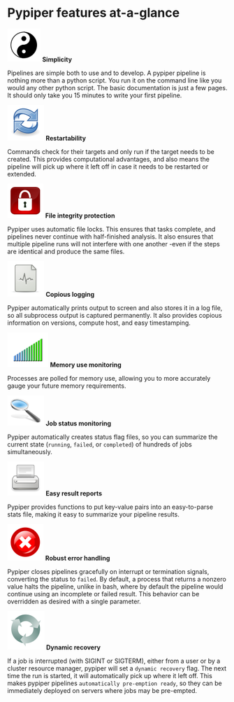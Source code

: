 # Pypiper features at-a-glance

![](img/simplicity.svg) **Simplicity**

Pipelines are simple both to use and to develop. A pypiper pipeline is nothing more than a python script. You run it on the command line like you would any other python script. The basic documentation is just a few pages. It should only take you 15 minutes to write your first pipeline. 

![](img/restartability.svg) **Restartability**

Commands check for their targets and only run if the target needs to be created. This provides computational advantages, and also means the pipeline will pick up where it left off in case it needs to be restarted or extended.

![](img/protection.svg) **File integrity protection**

Pypiper uses automatic file locks. This ensures that tasks complete, and pipelines never continue with half-finished analysis. It also ensures that multiple pipeline runs will not interfere with one another -even if the steps are identical and produce the same files.

![](img/logging.svg) **Copious logging**

Pypiper automatically prints output to screen and also stores it in a log file, so all subprocess output is captured permanently. It also provides copious information on versions, compute host, and easy timestamping.

![](img/memory.svg) **Memory use monitoring**

Processes are polled for memory use, allowing you to more accurately gauge your future memory requirements.

![](img/job_status.svg) **Job status monitoring**

Pypiper automatically creates status flag files, so you can summarize the current state (`running`, `failed`, or `completed`) of hundreds of jobs simultaneously.

![](img/reports.svg) **Easy result reports**

Pypiper provides functions to put key-value pairs into an easy-to-parse stats file, making it easy to summarize your pipeline results.

![](img/error.svg) **Robust error handling**

Pypiper closes pipelines gracefully on interrupt or termination signals, converting the status to `failed`. By default, a process that returns a nonzero value halts the pipeline, unlike in bash, where by default the pipeline would continue using an incomplete or failed result. This behavior can be overridden as desired with a single parameter.

![](img/recovery.svg) **Dynamic recovery**

If a job is interrupted (with SIGINT or SIGTERM), either from a user or by a cluster resource manager, pypiper will set a `dynamic recovery` flag. The next time the run is started, it will automatically pick up where it left off. This makes pypiper pipelines `automatically pre-emption ready`, so they can be immediately deployed on servers where jobs may be pre-empted.
